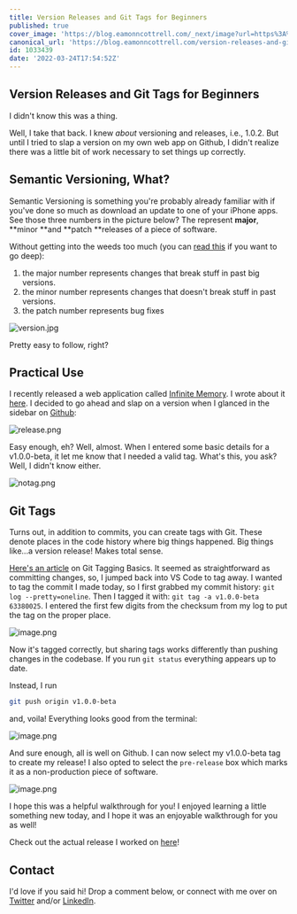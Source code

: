 ```yaml
---
title: Version Releases and Git Tags for Beginners
published: true
cover_image: 'https://blog.eamonncottrell.com/_next/image?url=https%3A%2F%2Fcdn.hashnode.com%2Fres%2Fhashnode%2Fimage%2Fupload%2Fv1646070011808%2Fz8jGZy9Uh.jpg%3Fw%3D1600%26h%3D840%26fit%3Dcrop%26crop%3Dentropy%26auto%3Dcompress%2Cformat%26format%3Dwebp&w=1920&q=75'
canonical_url: 'https://blog.eamonncottrell.com/version-releases-and-git-tags-for-beginners'
id: 1033439
date: '2022-03-24T17:54:52Z'
---
```

## Version Releases and Git Tags for Beginners

I didn't know this was a thing.

Well, I take that back. I knew *about* versioning and releases, i.e., 1.0.2. But until I tried to slap a version on my own web app on Github, I didn't realize there was a little bit of work necessary to set things up correctly.

## Semantic Versioning, What?

Semantic Versioning is something you're probably already familiar with if you've done so much as download an update to one of your iPhone apps. See those three numbers in the picture below? The represent **major**, **minor **and **patch **releases of a piece of software.

Without getting into the weeds too much (you can [read this](https://semver.org/) if you want to go deep):

1. the major number represents changes that break stuff in past big versions.
2. the minor number represents changes that doesn't break stuff in past versions.
3. the patch number represents bug fixes

![version.jpg](https://cdn.hashnode.com/res/hashnode/image/upload/v1646067289343/7rgZ7L1vT.jpg)

Pretty easy to follow, right?

## Practical Use

I recently released a web application called [Infinite Memory](https://infinite-memory.netlify.app/). I wrote about it [here](https://blog.eamonncottrell.com/infinite-memory). I decided to go ahead and slap on a version when I glanced in the sidebar on [Github](https://github.com/sieis/infinite-memory):


![release.png](https://cdn.hashnode.com/res/hashnode/image/upload/v1646067928189/0FGJM4gIy.png)

Easy enough, eh? Well, almost. When I entered some basic details for a v1.0.0-beta, it let me know that I needed a valid tag. What's this, you ask? Well, I didn't know either. 

![notag.png](https://cdn.hashnode.com/res/hashnode/image/upload/v1646068115096/ua5-GXdaY.png)

## Git Tags

Turns out, in addition to commits, you can create tags with Git. These denote places in the code history where big things happened. Big things like...a version release! Makes total sense. 

[Here's an article](https://git-scm.com/book/en/v2/Git-Basics-Tagging) on Git Tagging Basics. It seemed as straightforward as committing changes, so, I jumped back into VS Code to tag away. I wanted to tag the commit I made today, so I first grabbed my commit history: ```git log --pretty=oneline```. Then I tagged it with: ```git tag -a v1.0.0-beta 63380025```. I entered the first few digits from the checksum from my log to put the tag on the proper place.

![image.png](https://cdn.hashnode.com/res/hashnode/image/upload/v1646068776063/aakfy2jGt.png)

Now it's tagged correctly, but sharing tags works differently than pushing changes in the codebase. If you run ```git status``` everything appears up to date.

Instead, I run 
```bash
git push origin v1.0.0-beta
```

and, voila! Everything looks good from the terminal:

![image.png](https://cdn.hashnode.com/res/hashnode/image/upload/v1646068910067/ic33-CKSG.png)

And sure enough, all is well on Github. I can now select my v1.0.0-beta tag to create my release!  I also opted to select the ```pre-release``` box which marks it as a non-production piece of software. 

![image.png](https://cdn.hashnode.com/res/hashnode/image/upload/v1646068968947/EicGV_S54.png)

I hope this was a helpful walkthrough for you! I enjoyed learning a little something new today, and I hope it was an enjoyable walkthrough for you as well! 

Check out the actual release I worked on [here](https://github.com/sieis/infinite-memory/releases/tag/v1.0.0-beta)!

## Contact

I'd love if you said hi! Drop a comment below, or connect with me over on [Twitter](https://twitter.com/EamonnCottrell) and/or [LinkedIn](https://www.linkedin.com/in/eamonncottrell/).
